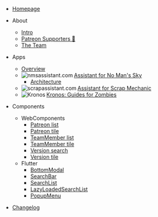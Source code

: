 - [Homepage](/)

- About

  - [Intro](about/intro.md)
  - [Patreon Supporters 🧡](about/patrons.md)
  - [The Team](about/team.md)

- Apps

  - [Overview](apps/overview.md)
  - [<img align="left" alt="nmsassistant.com" data-app-icon src="https://cdn.assistantapps.com/icon/assistantNMS.png" />Assistant for No Man's Sky](apps/nms-main.md)
    - [Architecture](apps/nms/architecture.md)
  - [<img align="left" alt="scrapassistant.com" data-app-icon src="https://cdn.assistantapps.com/icon/assistantSMS.png" />Assistant for Scrap Mechanic](apps/sms-main.md)
  - [<img align="left" alt="Kronos" data-app-icon src="https://cdn.assistantapps.com/icon/kronos.jpg" />Kronos: Guides for Zombies](apps/kgz-main.md)

- Components
  - WebComponents
    - [Patreon list](components/web-patreon-list.md)
    - [Patreon tile](components/web-patron-tile.md)
    - [TeamMember list](components/web-team-member-list.md)
    - [TeamMember tile](components/web-team-member-tile.md)
    - [Version search](components/web-version-search.md)
    - [Version tile](components/web-version-tile.md)
  - Flutter
    - [BottomModal](components/flutter-adaptive-bottommodal.md)
    - [SearchBar](components/flutter-adaptive-searchbar.md)
    - [SearchList](components/flutter-adaptive-searchablelist.md)
    - [LazyLoadedSearchList](components/flutter-adaptive-lazyloadedsearchablelist.md)
    - [PopupMenu](components/flutter-adaptive-popupmenu.md)

- [Changelog](changelog.md)


